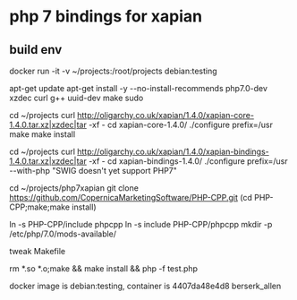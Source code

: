 
# php 7 bindings for xapian

## build env

docker run -it -v ~/projects:/root/projects debian:testing

apt-get update
apt-get install -y --no-install-recommends php7.0-dev xzdec curl g++ uuid-dev make sudo

cd ~/projects
curl http://oligarchy.co.uk/xapian/1.4.0/xapian-core-1.4.0.tar.xz|xzdec|tar -xf -
cd xapian-core-1.4.0/
./configure prefix=/usr
make
make install

cd ~/projects
curl http://oligarchy.co.uk/xapian/1.4.0/xapian-bindings-1.4.0.tar.xz|xzdec|tar -xf -
cd xapian-bindings-1.4.0/
./configure prefix=/usr --with-php
"SWIG doesn't yet support PHP7"

cd ~/projects/php7xapian
git clone https://github.com/CopernicaMarketingSoftware/PHP-CPP.git 
(cd PHP-CPP;make;make install)

ln -s PHP-CPP/include phpcpp
ln -s include PHP-CPP/phpcpp
mkdir -p /etc/php/7.0/mods-available/

tweak Makefile

rm *.so *.o;make && make install && php -f test.php

docker image is debian:testing, container is 4407da48e4d8 berserk_allen

